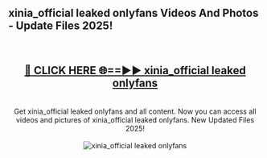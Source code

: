 <h2>xinia_official leaked onlyfans Videos And Photos - Update Files 2025!</h2>
<br>
<div align="center">
<h2><a href="https://linkcuts.com/hfmhzwbr" rel="nofollow">🔴 CLICK HERE 🌐==►► xinia_official leaked onlyfans</a></h2>
<br>
Get xinia_official leaked onlyfans and all content. Now you can access all videos and pictures of xinia_official leaked onlyfans. New Updated Files 2025!
<br>
<br>
<a href="https://linkcuts.com/hfmhzwbr" rel="nofollow" data-target="animated-image.originalLink"><img src="https://i.ibb.co.com/WyWwxjT/player-gif2.gif" alt="xinia_official leaked onlyfans" style="max-width: 100%; display: inline-block;" data-target="animated-image.originalImage"></a>
</div>
<br>